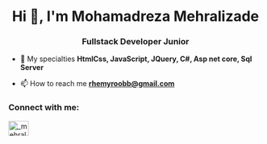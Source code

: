 <h1 align="center">Hi 👋, I'm Mohamadreza Mehralizade</h1>
<h3 align="center">Fullstack Developer Junior</h3>

- 🌱 My specialties **HtmlCss, JavaScript, JQuery, C#, Asp net core, Sql Server**

- 📫 How to reach me **rhemyroobb@gmail.com**

<h3 align="left">Connect with me:</h3>
<p align="left">
<a href="https://instagram.com/_mehralizadee_" target="blank"><img align="center" src="https://raw.githubusercontent.com/rahuldkjain/github-profile-readme-generator/master/src/images/icons/Social/instagram.svg" alt="_mehralizadee_" height="30" width="40" /></a>
</p>
